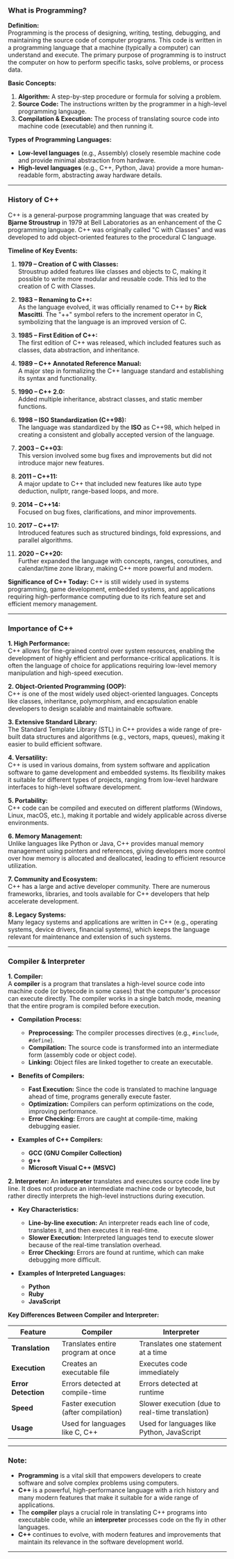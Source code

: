 ### **What is Programming?**

**Definition:**  
Programming is the process of designing, writing, testing, debugging, and maintaining the source code of computer programs. This code is written in a programming language that a machine (typically a computer) can understand and execute. The primary purpose of programming is to instruct the computer on how to perform specific tasks, solve problems, or process data.

**Basic Concepts:**
1. **Algorithm:** A step-by-step procedure or formula for solving a problem.
2. **Source Code:** The instructions written by the programmer in a high-level programming language.
3. **Compilation & Execution:** The process of translating source code into machine code (executable) and then running it.

**Types of Programming Languages:**
- **Low-level languages** (e.g., Assembly) closely resemble machine code and provide minimal abstraction from hardware.
- **High-level languages** (e.g., C++, Python, Java) provide a more human-readable form, abstracting away hardware details.

---

### **History of C++**

C++ is a general-purpose programming language that was created by **Bjarne Stroustrup** in 1979 at Bell Laboratories as an enhancement of the C programming language. C++ was originally called "C with Classes" and was developed to add object-oriented features to the procedural C language.

**Timeline of Key Events:**

1. **1979 – Creation of C with Classes:**  
   Stroustrup added features like classes and objects to C, making it possible to write more modular and reusable code. This led to the creation of C with Classes.

2. **1983 – Renaming to C++:**  
   As the language evolved, it was officially renamed to C++ by **Rick Mascitti**. The "++" symbol refers to the increment operator in C, symbolizing that the language is an improved version of C.

3. **1985 – First Edition of C++:**  
   The first edition of C++ was released, which included features such as classes, data abstraction, and inheritance.

4. **1989 – C++ Annotated Reference Manual:**  
   A major step in formalizing the C++ language standard and establishing its syntax and functionality.

5. **1990 – C++ 2.0:**  
   Added multiple inheritance, abstract classes, and static member functions.

6. **1998 – ISO Standardization (C++98):**  
   The language was standardized by the **ISO** as C++98, which helped in creating a consistent and globally accepted version of the language.

7. **2003 – C++03:**  
   This version involved some bug fixes and improvements but did not introduce major new features.

8. **2011 – C++11:**  
   A major update to C++ that included new features like auto type deduction, nullptr, range-based loops, and more.

9. **2014 – C++14:**  
   Focused on bug fixes, clarifications, and minor improvements.

10. **2017 – C++17:**  
    Introduced features such as structured bindings, fold expressions, and parallel algorithms.

11. **2020 – C++20:**  
    Further expanded the language with concepts, ranges, coroutines, and calendar/time zone library, making C++ more powerful and modern.

**Significance of C++ Today:**
C++ is still widely used in systems programming, game development, embedded systems, and applications requiring high-performance computing due to its rich feature set and efficient memory management.

---

### **Importance of C++**

**1. High Performance:**  
C++ allows for fine-grained control over system resources, enabling the development of highly efficient and performance-critical applications. It is often the language of choice for applications requiring low-level memory manipulation and high-speed execution.

**2. Object-Oriented Programming (OOP):**  
C++ is one of the most widely used object-oriented languages. Concepts like classes, inheritance, polymorphism, and encapsulation enable developers to design scalable and maintainable software.

**3. Extensive Standard Library:**  
The Standard Template Library (STL) in C++ provides a wide range of pre-built data structures and algorithms (e.g., vectors, maps, queues), making it easier to build efficient software.

**4. Versatility:**  
C++ is used in various domains, from system software and application software to game development and embedded systems. Its flexibility makes it suitable for different types of projects, ranging from low-level hardware interfaces to high-level software development.

**5. Portability:**  
C++ code can be compiled and executed on different platforms (Windows, Linux, macOS, etc.), making it portable and widely applicable across diverse environments.

**6. Memory Management:**  
Unlike languages like Python or Java, C++ provides manual memory management using pointers and references, giving developers more control over how memory is allocated and deallocated, leading to efficient resource utilization.

**7. Community and Ecosystem:**  
C++ has a large and active developer community. There are numerous frameworks, libraries, and tools available for C++ developers that help accelerate development.

**8. Legacy Systems:**  
Many legacy systems and applications are written in C++ (e.g., operating systems, device drivers, financial systems), which keeps the language relevant for maintenance and extension of such systems.

---

### **Compiler & Interpreter**

**1. Compiler:**  
A **compiler** is a program that translates a high-level source code into machine code (or bytecode in some cases) that the computer's processor can execute directly. The compiler works in a single batch mode, meaning that the entire program is compiled before execution.

- **Compilation Process:**
  - **Preprocessing:** The compiler processes directives (e.g., `#include`, `#define`).
  - **Compilation:** The source code is transformed into an intermediate form (assembly code or object code).
  - **Linking:** Object files are linked together to create an executable.

- **Benefits of Compilers:**
  - **Fast Execution:** Since the code is translated to machine language ahead of time, programs generally execute faster.
  - **Optimization:** Compilers can perform optimizations on the code, improving performance.
  - **Error Checking:** Errors are caught at compile-time, making debugging easier.

- **Examples of C++ Compilers:**
  - **GCC (GNU Compiler Collection)**
  - **g++**
  - **Microsoft Visual C++ (MSVC)**

**2. Interpreter:**
An **interpreter** translates and executes source code line by line. It does not produce an intermediate machine code or bytecode, but rather directly interprets the high-level instructions during execution.

- **Key Characteristics:**
  - **Line-by-line execution:** An interpreter reads each line of code, translates it, and then executes it in real-time.
  - **Slower Execution:** Interpreted languages tend to execute slower because of the real-time translation overhead.
  - **Error Checking:** Errors are found at runtime, which can make debugging more difficult.

- **Examples of Interpreted Languages:**
  - **Python**
  - **Ruby**
  - **JavaScript**

**Key Differences Between Compiler and Interpreter:**

| Feature            | Compiler                        | Interpreter                   |
|--------------------|---------------------------------|-------------------------------|
| **Translation**     | Translates entire program at once | Translates one statement at a time |
| **Execution**       | Creates an executable file       | Executes code immediately      |
| **Error Detection** | Errors detected at compile-time  | Errors detected at runtime     |
| **Speed**           | Faster execution (after compilation) | Slower execution (due to real-time translation) |
| **Usage**           | Used for languages like C, C++  | Used for languages like Python, JavaScript |

---

### Note:

- **Programming** is a vital skill that empowers developers to create software and solve complex problems using computers.
- **C++** is a powerful, high-performance language with a rich history and many modern features that make it suitable for a wide range of applications.
- The **compiler** plays a crucial role in translating C++ programs into executable code, while an **interpreter** processes code on the fly in other languages.
- **C++** continues to evolve, with modern features and improvements that maintain its relevance in the software development world.

---

